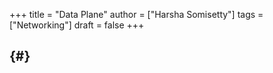 +++
title = "Data Plane"
author = ["Harsha Somisetty"]
tags = ["Networking"]
draft = false
+++

##  {#}